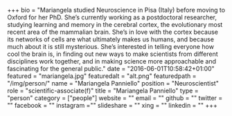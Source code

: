 +++
bio = "Mariangela studied Neuroscience in Pisa (Italy) before moving to Oxford for her PhD. She’s currently working as a postdoctoral researcher, studying learning and memory in the cerebral cortex, the evolutionary most recent area of the mammalian brain. She’s in love with the cortex because its networks of cells are what ultimately makes us humans, and because much about it is still mysterious. She’s interested in telling everyone how cool the brain is, in finding out new ways to make scientists from different disciplines work together, and in making science more approachable and fascinating for the general public."
date = "2016-06-01T10:58:42+01:00"
featured = "mariangela.jpg"
featuredalt = "alt.png"
featuredpath = "/img/person/"
name = "Mariangela Panniello"
position = "Neuroscientist"
role = "scientific-associate(f)"
title = "Mariangela Panniello"
type = "person"
category = ["people"]
website = ""
email = ""
github = ""
twitter = ""
facebook = ""
instagram =""
slideshare = ""
xing = ""
linkedin = ""
+++
